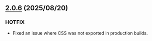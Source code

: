 ## [2.0.6](https://github.com/reiji1020/ccl-component-kit4svelte/compare/2.0.5...2.0.6) (2025/08/20)

### HOTFIX

- Fixed an issue where CSS was not exported in production builds.
